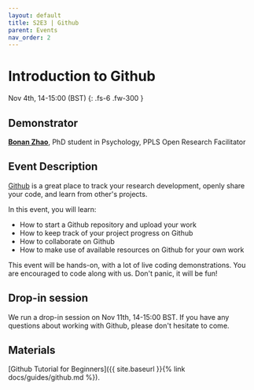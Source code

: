 ```yaml
---
layout: default
title: S2E3 | Github
parent: Events
nav_order: 2
---
```


# Introduction to Github

Nov 4th, 14-15:00 (BST)
{: .fs-6 .fw-300 }

## Demonstrator

[**Bonan Zhao**](https://www.bramleylab.ppls.ed.ac.uk/member/bonan/), PhD student in Psychology, PPLS Open Research Facilitator

## Event Description

[Github](https://github.com) is a great place to track your research development, openly share your code, and learn from other's projects.

In this event, you will learn:

- How to start a Github repository and upload your work
- How to keep track of your project progress on Github
- How to collaborate on Github
- How to make use of available resources on Github for your own work

This event will be hands-on, with a lot of live coding demonstrations.
You are encouraged to code along with us.
Don't panic, it will be fun!

## Drop-in session

We run a drop-in session on Nov 11th, 14-15:00 BST.
If you have any questions about working with Github, please don't hesitate to come.


## Materials

[Github Tutorial for Beginners]({{ site.baseurl }}{% link docs/guides/github.md %}).
